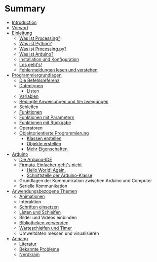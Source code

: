 # Summary

* [Introduction](README.md)
* [Vorwort](vorwort.md)
* [Einleitung](Einleitung/0-einleitung.md)
   * [Was ist Processing?](Einleitung/1-was-ist-processing.md)
   * [Was ist Python?](Einleitung/2-was-ist-python.md)
   * [Was ist Processing.py?](Einleitung/3-was-ist-processingpy.md)
   * [Was ist Arduino?](Einleitung/4-was-ist-arduino.md)
   * [Installation und Konfiguration](Einleitung/5-installation-und-konfiguration.md)
   * [Los geht's!](Einleitung/6-los-gehts.md)
   * [Fehlermeldungen lesen und verstehen](Einleitung/7-fehlermeldungen-lesen-und-verstehen.md)
* [Programmiergrundlagen](Programmiergrundlagen/0-einleitung.md)
   * [Die Befehlsreferenz](Programmiergrundlagen/1-die-referenz.md)
   * [Datentypen](Programmiergrundlagen/2-datentypen.md)
       * [Listen](Programmiergrundlagen/listen.md)
   * [Variablen](Programmiergrundlagen/2-variablen.md)
   * [Bedingte Anweisungen und Verzweigungen](Programmiergrundlagen/3-bedingte-anweisungen-und-verzweigungen.md)
   * Schleifen
   * [Funktionen](Programmiergrundlagen/5-funktionen.md)
   * [Funktionen mit Parametern](Programmiergrundlagen/funktionen_mit_parametern.md)
   * [Funktionen mit Rückgabe](Programmiergrundlagen/6-funktionen-mit-rueckgabe.md)
   * Operatoren
   * [Objektorientierte Programmierung](Programmiergrundlagen/10-oop.md)
       * [Klassen erstellen](Programmiergrundlagen/klassen_erstellen.md)
       * [Objekte erstellen](Programmiergrundlagen/objekte_erstellen.md)
       * [Mehr Eigenschaften](Programmiergrundlagen/mehr_eigenschaften.md)
* [Arduino](Arduino/0-einleitung.md)
   * [Die Arduino-IDE](Arduino/die_arduino-ide.md)
   * [Firmata. Einfacher geht's nicht](Arduino/firmata.md)
       * [Hello World! Again.](Arduino/hello_world_again.md)
       * [Schnittstelle der Arduino-Klasse](Arduino/api_der_arduino-klasse.md)
   * Grundlagen der Kommunikation zwischen Arduino und Computer
   * Serielle Kommunikation
* [Anwendungsbezogene Themen](Themen/0-einleitung.md)
   * [Animationen](Themen/animationen.md)
   * Interaktion
   * [Schriften einsetzen](Themen/schriften_einsetzen.md)
   * [Listen und Schleifen](Themen/listen_und_schleifen.md)
   * Bilder und Videos einbinden
   * [Bibliotheken verwenden](Themen/bibliotheken-verwenden.md)
   * [Warteschleifen und Timer](Themen/warteschleifen_und_timer.md)
   * Umweltdaten messen und visualisieren
* [Anhang](Anhang/0-einleitung.md)
   * [Literatur](Anhang/99-literatur.md)
   * [Bekannte Probleme](Anhang/bekannte_probleme.md)
   * [Nerdkram](Anhang/nerdkram.md)

